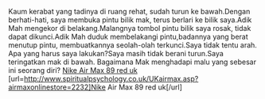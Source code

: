 Kaum kerabat yang tadinya di ruang rehat, sudah turun ke bawah.Dengan berhati-hati, saya membuka pintu bilik mak, terus berlari ke bilik saya.Adik Mah mengekor di belakang.Malangnya tombol pintu bilik saya rosak, tidak dapat dikunci.Adik Mah duduk membelakangi pintu,badannya yang berat menutup pintu, membuatkannya seolah-olah terkunci.Saya tidak tentu arah. Apa yang harus saya lakukan?Saya masih tidak berani turun.Saya teringatkan mak di bawah. Bagaimana Mak menghadapi malu yang sebesar ini seorang diri?
 <a href="http://www.spiritualpsychology.co.uk/UKairmax.asp?airmaxonlinestore=2232" >Nike Air Max 89 red uk</a>
[url=http://www.spiritualpsychology.co.uk/UKairmax.asp?airmaxonlinestore=2232]Nike Air Max 89 red uk[/url]